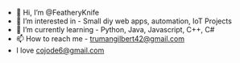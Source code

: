 - 👋 Hi, I’m @FeatheryKnife
- 👀 I’m interested in - Small diy web apps, automation, IoT Projects
- 🌱 I’m currently learning - Python, Java, Javascript, C++, C#
- 📫 How to reach me - trumangilbert42@gmail.com
- I love cojode6@gmail.com
